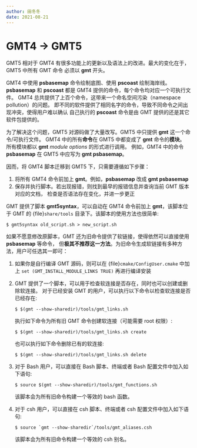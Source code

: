 ```yaml
---
author: 田冬冬
date: 2021-08-21
---
```


# GMT4 → GMT5

GMT5 相对于 GMT4 有很多功能上的更新以及语法上的改进。最大的变化在于，GMT5 中所有 GMT 命令
必须以 **gmt** 开头。

GMT4 中使用 **psbasemap** 命令绘制底图、使用 **pscoast** 绘制海岸线。
**psbasemap** 和 **pscoast** 都是 GMT4 提供的命令，每个命令均对应一个可执行文件。
GMT4 总共提供了上百个命令，这带来一个命名空间污染（namespace pollution）的问题。
即不同的软件提供了相同名字的命令，导致不同命令之间出现冲突，使得用户难以确认
自己执行的 **pscoast** 命令是由 GMT 提供的还是其它软件包提供的。

为了解决这个问题，GMT5 对源码做了大量改写。GMT5 中只提供 **gmt** 这一个命令/可执行文件。
GMT4 中的所有**命令**在 GMT5 中都变成了 **gmt** 命令的**模块**。
所有模块都以 **gmt** *module* *options* 的形式进行调用。
例如，GMT4 中的命令 **psbasemap** 在 GMT5 中应写为 **gmt psbasemap**。

因而，将 GMT4 脚本迁移到 GMT5 下，只需要遵循如下步骤：

1. 将所有 GMT4 命令前加上 **gmt**。例如，**psbasemap** 改成 **gmt psbasemap**
2. 保存并执行脚本。若出现报错，则找到最早的报错信息并查询当前 GMT 版本对应的文档，
   检查是否语法存在变化，并进一步更正

GMT 提供了脚本 **gmt5syntax**，可以自动在 GMT4 命令前加上 **gmt**，该脚本位于
GMT 的 {file}`share/tools` 目录下。该脚本的使用方法也很简单:

```
$ gmt5syntax old_script.sh > new_script.sh
```

如果不愿意修改原脚本，GMT 还为旧命令提供了软链接，使得依然可以直接使用 **psbasemap** 等命令，
但**极其不推荐这一方法**。为旧命令生成软链接有多种方法，用户可任选其一即可：

1. 如果你是自行编译 GMT 源码，则可以在 {file}`cmake/ConfigUser.cmake` 中加上
   `set (GMT_INSTALL_MODULE_LINKS TRUE)` 再进行编译安装

2. GMT 提供了一个脚本，可以用于检查软连接是否存在，同时也可以创建或删除软连接。
   对于已经安装 GMT 的用户，可以执行以下命令以检查软连接是否已经存在:

   ```
   $ $(gmt --show-sharedir)/tools/gmt_links.sh
   ```

   执行如下命令为所有旧 GMT 命令创建软连接（可能需要 root 权限）:

   ```
   $ $(gmt --show-sharedir)/tools/gmt_links.sh create
   ```

   也可以执行如下命令删除已有的软连接:

   ```
   $ $(gmt --show-sharedir)/tools/gmt_links.sh delete
   ```

3. 对于 Bash 用户，可以直接在 Bash 脚本、终端或者 Bash 配置文件中加入如下语句:

   ```
   $ source $(gmt --show-sharedir)/tools/gmt_functions.sh
   ```

   该脚本会为所有旧命令构建一个等效的 bash 函数。

4. 对于 csh 用户，可以直接在 csh 脚本、终端或者 csh 配置文件中加入如下语句:

   ```
   $ source `gmt --show-sharedir`/tools/gmt_aliases.csh
   ```

   该脚本会为所有旧命令构建一个等效的 csh 别名。
